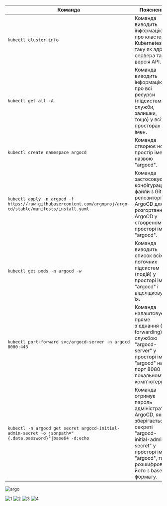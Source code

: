 | Команда                                               | Пояснення                                                                                    |
|-------------------------------------------------------|----------------------------------------------------------------------------------------------|
| `kubectl cluster-info`                                | Команда виводить інформацію про кластер Kubernetes, таку як адреса сервера та версія API.      |
| `kubectl get all -A`                                 | Команда виводить інформацію про всі ресурси (підсистеми, служби, залишки, тощо) у всіх просторах імен. |
| `kubectl create namespace argocd`                     | Команда створює новий простір імен з назвою "argocd".                                      |
| `kubectl apply -n argocd -f https://raw.githubusercontent.com/argoproj/argo-cd/stable/manifests/install.yaml` | Команда застосовує конфігураційні файли з GitHub репозиторію ArgoCD для розгортання ArgoCD у створеному просторі імен "argocd". |
| `kubectl get pods -n argocd -w`                       | Команда виводить список всіх поточних підсистем (подій) у просторі імен "argocd" і відслідковує їх. |
| `kubectl port-forward svc/argocd-server -n argocd 8080:443` | Команда налаштовує пряме з'єднання (port forwarding) зі службою "argocd-server" у просторі імен "argocd" на порт 8080 на локальному комп'ютері. |
| `kubectl -n argocd get secret argocd-initial-admin-secret -o jsonpath="{.data.password}"\|base64 -d;echo` | Команда отримує пароль адміністратора ArgoCD, який зберігається у секреті "argocd-initial-admin-secret" у просторі імен "argocd", та розшифровує його з base64 формату. |

![argo](https://github.com/MikityukVarvara/AsciiArtify/assets/75087866/a8da3f4f-6c48-4616-9fc8-59da61b1cdc9)


![1](https://github.com/MikityukVarvara/AsciiArtify/assets/75087866/93b73007-b90b-4cd8-9c25-f45e582550ea)
![2](https://github.com/MikityukVarvara/AsciiArtify/assets/75087866/07e6f4e6-cbeb-47f6-a895-f95fce6701d5)
![3](https://github.com/MikityukVarvara/AsciiArtify/assets/75087866/191a59ca-4f35-4ee2-b48c-ec74aca8210e)
![4](https://github.com/MikityukVarvara/AsciiArtify/assets/75087866/76eeff6b-2f36-4e76-8790-af13f490466e)
